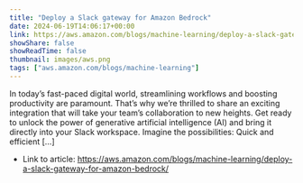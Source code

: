```yaml
---
title: "Deploy a Slack gateway for Amazon Bedrock"
date: 2024-06-19T14:06:17+00:00
link: https://aws.amazon.com/blogs/machine-learning/deploy-a-slack-gateway-for-amazon-bedrock/
showShare: false
showReadTime: false
thumbnail: images/aws.png
tags: ["aws.amazon.com/blogs/machine-learning"]
---
```

In today’s fast-paced digital world, streamlining workflows and boosting productivity are paramount. That’s why we’re thrilled to share an exciting integration that will take your team’s collaboration to new heights. Get ready to unlock the power of generative artificial intelligence (AI) and bring it directly into your Slack workspace. Imagine the possibilities: Quick and efficient […]

- Link to article: https://aws.amazon.com/blogs/machine-learning/deploy-a-slack-gateway-for-amazon-bedrock/